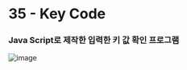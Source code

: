 <h1>35 - Key Code</h1>

<h3>Java Script로 제작한 입력한 키 값 확인 프로그램</h3>

<p></p>

![image](https://github.com/7manwon/JavaScript-Projects/assets/170089826/ca3fbbd5-0c6c-4d75-8540-aa763c0b6a6e)
